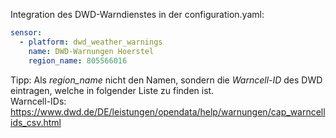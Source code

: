 




Integration des DWD-Warndienstes in der configuration.yaml:
```yaml
sensor:
  - platform: dwd_weather_warnings
    name: DWD-Warnungen Hoerstel
    region_name: 805566016
```
Tipp: Als <i>region_name</i> nicht den Namen, sondern die <i>Warncell-ID</i> des DWD eintragen, welche in folgender Liste zu finden ist.<br/>
Warncell-IDs: https://www.dwd.de/DE/leistungen/opendata/help/warnungen/cap_warncellids_csv.html
